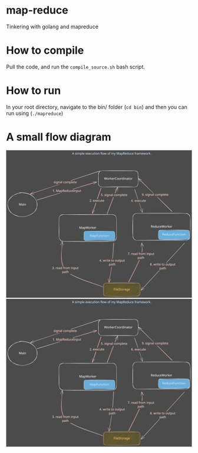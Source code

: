 # map-reduce
Tinkering with golang and mapreduce

# How to compile
Pull the code, and run the `compile_source.sh` bash script. 

# How to run
In your root directory, navigate to the bin/ folder (`cd bin`) and then you can run using (`./mapreduce`)

# A small flow diagram
![Alt text](./MapReduceFlow.svg)
<img src="./MapReduceFlow.svg">
